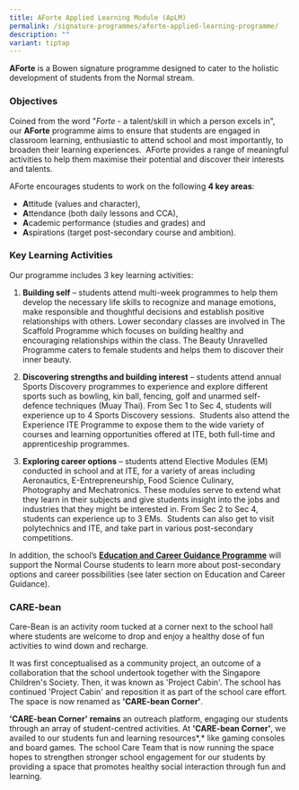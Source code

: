 ```yaml
---
title: AForte Applied Learning Module (ApLM)
permalink: /signature-programmes/aforte-applied-learning-programme/
description: ""
variant: tiptap
---
```

**AForte** is a Bowen signature programme designed to cater to the holistic development of students from the Normal stream.

### Objectives

Coined from the word "_Forte_ - a talent/skill in which a person excels in", our **AForte** programme aims to ensure that students are engaged in classroom learning, enthusiastic to attend school and most importantly, to broaden their learning experiences.  AForte provides a range of meaningful activities to help them maximise their potential and discover their interests and talents.

AForte encourages students to work on the following **4 key areas**:  

*   **A**ttitude (values and character), 
*   **A**ttendance (both daily lessons and CCA), 
*   **A**cademic performance (studies and grades) and 
*   **A**spirations (target post-secondary course and ambition).

### Key Learning Activities

Our programme includes 3 key learning activities:

1.  **Building self** – students attend multi-week programmes to help them develop the necessary life skills to recognize and manage emotions, make responsible and thoughtful decisions and establish positive relationships with others. Lower secondary classes are involved in The Scaffold Programme which focuses on building healthy and encouraging relationships within the class. The Beauty Unravelled Programme caters to female students and helps them to discover their inner beauty. 
    
      
    
2.  **Discovering strengths and building interest** – students attend annual Sports Discovery programmes to experience and explore different sports such as bowling, kin ball, fencing, golf and unarmed self-defence techniques (Muay Thai). From Sec 1 to Sec 4, students will experience up to 4 Sports Discovery sessions.  Students also attend the Experience ITE Programme to expose them to the wide variety of courses and learning opportunities offered at ITE, both full-time and apprenticeship programmes.
    
      
    
3.  **Exploring career options** – students attend Elective Modules (EM) conducted in school and at ITE, for a variety of areas including Aeronautics, E-Entrepreneurship, Food Science Culinary, Photography and Mechatronics. These modules serve to extend what they learn in their subjects and give students insight into the jobs and industries that they might be interested in. From Sec 2 to Sec 4, students can experience up to 3 EMs.  Students can also get to visit polytechnics and ITE, and take part in various post-secondary competitions.   
    

In addition, the school’s **[Education and Career Guidance Programme](https://moe-bowensec-staging.netlify.app/holistic-education/CCE/education-and-career-guidance)** will support the Normal Course students to learn more about post-secondary options and career possibilities (see later section on Education and Career Guidance).

### CARE-bean

Care-Bean is an activity room tucked at a corner next to the school hall where students are welcome to drop and enjoy a healthy dose of fun activities to wind down and recharge.  
  

It was first conceptualised as a community project, an outcome of a collaboration that the school undertook together with the Singapore Children's Society. Then, it was known as 'Project Cabin'. The school has continued 'Project Cabin' and reposition it as part of the school care effort. The space is now renamed as **'CARE-bean Corner'**. 

  

**'CARE-bean Corner'** **remains** an outreach platform, engaging our students through an array of student-centred activities. At **'CARE-bean Corner'**, we availed to our students fun and learning resources\*,\* like gaming consoles and board games. The school Care Team that is now running the space hopes to strengthen stronger school engagement for our students by providing a space that promotes healthy social interaction through fun and learning.